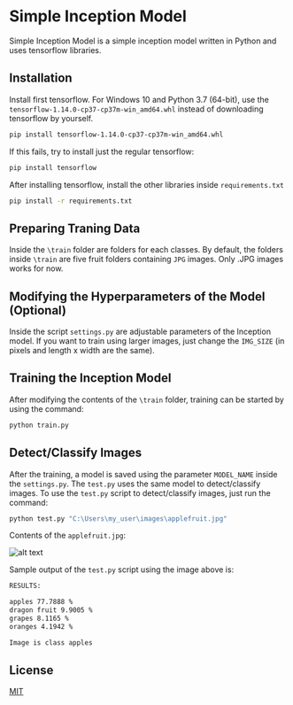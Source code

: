 # Simple Inception Model

Simple Inception Model is a simple inception model written in Python and uses tensorflow libraries.

## Installation

Install first tensorflow. For Windows 10 and Python 3.7 (64-bit), use the `tensorflow-1.14.0-cp37-cp37m-win_amd64.whl` instead of downloading tensorflow by yourself.

```bash
pip install tensorflow-1.14.0-cp37-cp37m-win_amd64.whl
```

If this fails, try to install just the regular tensorflow:

```bash
pip install tensorflow
```

After installing tensorflow, install the other libraries inside `requirements.txt`

```bash
pip install -r requirements.txt
```

## Preparing Traning Data

Inside the `\train` folder are folders for each classes. By default, the folders inside `\train` are five fruit folders containing `JPG` images. Only .JPG images works for now.

## Modifying the Hyperparameters of the Model (Optional)

Inside the script `settings.py` are adjustable parameters of the Inception model. If you want to train using larger images, just change the `IMG_SIZE` (in pixels and length x width are the same).

## Training the Inception Model

After modifying the contents of the `\train` folder, training can be started by using the command:

```bash
python train.py
```

## Detect/Classify Images

After the training, a model is saved using the parameter `MODEL_NAME` inside the `settings.py`. The `test.py` uses the same model to detect/classify images. To use the `test.py` script to detect/classify images, just run the command:

```bash
python test.py "C:\Users\my_user\images\applefruit.jpg"
```

Contents of the `applefruit.jpg`:

![alt text](https://cdn.hswstatic.com/gif/johnny-appleseed-america-1.jpg)

Sample output of the `test.py` script using the image above is:

```bash
RESULTS:

apples 77.7888 %
dragon fruit 9.9005 %
grapes 8.1165 %
oranges 4.1942 %

Image is class apples
```

## License
[MIT](https://choosealicense.com/licenses/mit/)
